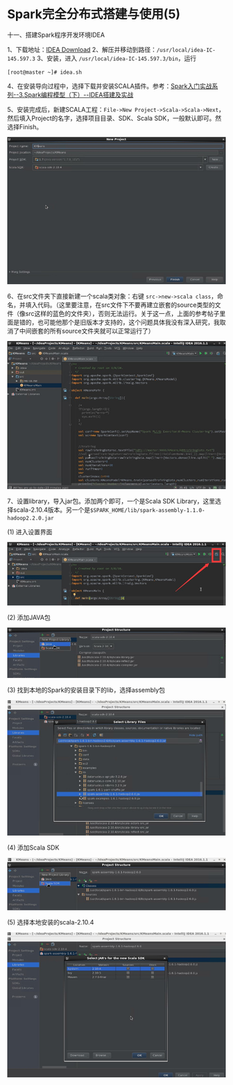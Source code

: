 # Spark完全分布式搭建与使用(5)



十一、搭建Spark程序开发环境IDEA

1、下载地址：[IDEA Download][1]
2、解压并移动到路径：`/usr/local/idea-IC-145.597.3`
3、安装，进入 `/usr/local/idea-IC-145.597.3/bin`，运行

```
[root@master ~]# idea.sh
```

4、在安装导向过程中，选择下载并安装SCALA插件。参考：[Spark入门实战系列--3.Spark编程模型（下）--IDEA搭建及实战][2]
 
5、安装完成后，新建SCALA工程：`File->New Project->Scala->Scala->Next`，然后填入Project的名字，选择项目目录、SDK、Scala SDK，一般默认即可。然选择Finish。

![](/2016-07-05-Spark-Spark完全分布式搭建与使用-5/idea-1.jpg)

6、在src文件夹下直接新建一个scala类对象：右键 `src->new->scala class`，命名，并填入代码。（这里要注意，在src文件下不要再建立嵌套的source类型的文件（像src这样的蓝色的文件夹），否则无法运行。关于这一点，上面的参考帖子里面是错的，也可能他那个是旧版本才支持的，这个问题具体我没有深入研究，我取消了中间嵌套的所有source文件夹就可以正常运行了）

![](/2016-07-05-Spark-Spark完全分布式搭建与使用-5/idea-2.jpg)

7、设置library，导入jar包。添加两个即可，一个是Scala SDK Library，这里选择scala-2.10.4版本。另一个是`$SPARK_HOME/lib/spark-assembly-1.1.0-hadoop2.2.0.jar`

(1) 进入设置界面

![](/2016-07-05-Spark-Spark完全分布式搭建与使用-5/library-1.jpg)

(2) 添加JAVA包

![](/2016-07-05-Spark-Spark完全分布式搭建与使用-5/library-2.jpg)

(3) 找到本地的Spark的安装目录下的lib，选择assembly包

![](/2016-07-05-Spark-Spark完全分布式搭建与使用-5/library-3.jpg)

(4) 添加Scala SDK

![](/2016-07-05-Spark-Spark完全分布式搭建与使用-5/library-4.jpg)

(5) 选择本地安装的scala-2.10.4

![](/2016-07-05-Spark-Spark完全分布式搭建与使用-5/library-5.jpg)



  [1]: https://www.jetbrains.com/idea/#chooseYourEdition
  [2]: http://www.cnblogs.com/shishanyuan/p/4721120.html

